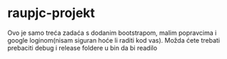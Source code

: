 # raupjc-projekt

Ovo je samo treća zadaća s dodanim bootstrapom, malim popravcima i google loginom(nisam siguran hoće li raditi kod vas).
Možda ćete trebati prebaciti debug i release foldere u bin da bi readilo
